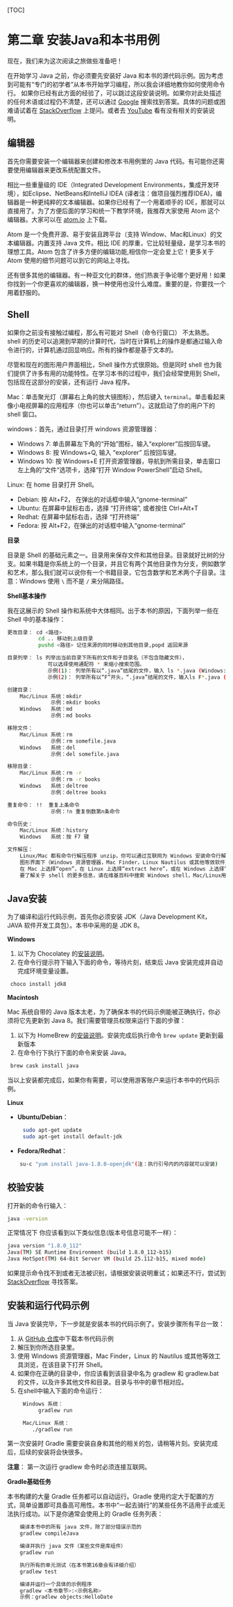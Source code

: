 [TOC]

# 第二章 安装Java和本书用例

现在，我们来为这次阅读之旅做些准备吧！

在开始学习 Java 之前，你必须要先安装好 Java 和本书的源代码示例。因为考虑到可能有“专门的初学者”从本书开始学习编程，所以我会详细地教你如何使用命令行。 如果你已经有此方面的经验了，可以跳过这段安装说明。如果你对此处描述的任何术语或过程仍不清楚，还可以通过 [Google](https://google.com/) 搜索找到答案。具体的问题或困难请试着在 [StackOverflow](https://stackoverflow.com/) 上提问。或者去 [YouTube](https://youtube.com) 看有没有相关的安装说明。


## 编辑器

首先你需要安装一个编辑器来创建和修改本书用例里的 Java 代码。有可能你还需要使用编辑器来更改系统配置文件。

相比一些重量级的 IDE（Integrated Development Environments，集成开发环境），如Eclipse、NetBeans和IntelliJ IDEA (译者注：做项目强烈推荐IDEA)，编辑器是一种更纯粹的文本编辑器。如果你已经有了一个用着顺手的 IDE，那就可以直接用了。为了方便后面的学习和统一下教学环境，我推荐大家使用 Atom 这个编辑器。大家可以在 [atom.io](https://atom.io) 上下载。

Atom 是一个免费开源、易于安装且跨平台（支持 Window、Mac和Linux）的文本编辑器。内置支持 Java 文件。相比 IDE 的厚重，它比较轻量级，是学习本书的理想工具。Atom 包含了许多方便的编辑功能,相信你一定会爱上它！更多关于 Atom 使用的细节问题可以到它的网站上寻找。

还有很多其他的编辑器。有一种亚文化的群体，他们热衷于争论哪个更好用！如果你找到一个你更喜欢的编辑器，换一种使用也没什么难度。重要的是，你要找一个用着舒服的。


## Shell

如果你之前没有接触过编程，那么有可能对 Shell（命令行窗口） 不太熟悉。shell 的历史可以追溯到早期的计算时代，当时在计算机上的操作是都通过输入命令进行的，计算机通过回显响应。所有的操作都是基于文本的。

尽管和现在的图形用户界面相比，Shell 操作方式很原始。但是同时 shell 也为我们提供了许多有用的功能特性。在学习本书的过程中，我们会经常使用到 Shell，包括现在这部分的安装，还有运行 Java 程序。

Mac：单击聚光灯（屏幕右上角的放大镜图标），然后键入 `terminal`。单击看起来像小电视屏幕的应用程序（你也可以单击“return”）。这就启动了你的用户下的 shell 窗口。

windows：首先，通过目录打开 windows 资源管理器：

- Windows 7: 单击屏幕左下角的“开始”图标，输入“explorer”后按回车键。
- Windows 8: 按 Windows+Q, 输入 “explorer” 后按回车键。
- Windows 10: 按 Windows+E 打开资源管理器，导航到所需目录，单击窗口左上角的“文件“选项卡，选择“打开 Window PowerShell”启动 Shell。

Linux: 在 home 目录打开 Shell。

- Debian: 按 Alt+F2， 在弹出的对话框中输入“gnome-terminal”
- Ubuntu: 在屏幕中鼠标右击，选择 “打开终端”, 或者按住 Ctrl+Alt+T
- Redhat: 在屏幕中鼠标右击，选择 “打开终端”
- Fedora: 按 Alt+F2，在弹出的对话框中输入“gnome-terminal”

**目录**

目录是 Shell 的基础元素之一。目录用来保存文件和其他目录。目录就好比树的分支。如果书籍是你系统上的一个目录，并且它有两个其他目录作为分支，例如数学和艺术，那么我们就可以说你有一个书籍目录，它包含数学和艺术两个子目录。注意：Windows 使用 `\` 而不是 `/` 来分隔路径。

**Shell基本操作**

我在这展示的 Shell 操作和系统中大体相同。出于本书的原因，下面列举一些在 Shell 中的基本操作：

```bash
更改目录： cd <路径> 
          cd .. 移动到上级目录 
          pushd <路径> 记住来源的同时移动到其他目录,popd 返回来源

目录列举： ls 列举出当前目录下所有的文件和子目录名（不包含隐藏文件），
             可以选择使用通配符 * 来缩小搜索范围。
             示例(1)： 列举所有以“.java”结尾的文件，输入 ls *.java (Windows: dir *.java)
             示例(2)： 列举所有以“F”开头，“.java”结尾的文件，输入ls F*.java (Windows: dir F*.java)

创建目录： 
    Mac/Linux 系统：mkdir  
              示例：mkdir books 
    Windows   系统：md 
              示例：md books

移除文件： 
    Mac/Linux 系统：rm
              示例：rm somefile.java
    Windows   系统：del 
              示例：del somefile.java

移除目录： 
    Mac/Linux 系统：rm -r
              示例：rm -r books
    Windows   系统：deltree 
              示例：deltree books

重复命令： !!  重复上条命令
              示例：!n 重复倒数第n条命令

命令历史：     
    Mac/Linux 系统：history
    Windows   系统：按 F7 键

文件解压：
    Linux/Mac 都有命令行解压程序 unzip，你可以通过互联网为 Windows 安装命令行解压程序 unzip。
    图形界面下（Windows 资源管理器，Mac Finder，Linux Nautilus 或其他等效软件）右键单击该文件，
    在 Mac 上选择“open”，在 Linux 上选择“extract here”，或在 Windows 上选择“extract all…”。
    要了解关于 shell 的更多信息，请在维基百科中搜索 Windows shell，Mac/Linux用户可搜索 bash shell。

```


## Java安装

为了编译和运行代码示例，首先你必须安装 JDK（Java Development Kit，JAVA 软件开发工具包）。本书中采用的是 JDK 8。


**Windows**

1. 以下为 Chocolatey 的[安装说明](https://chocolatey.org/)。
2. 在命令行提示符下输入下面的命令，等待片刻，结束后 Java 安装完成并自动完成环境变量设置。

```bash
 choco install jdk8
```

**Macintosh**

Mac 系统自带的 Java 版本太老，为了确保本书的代码示例能被正确执行，你必须将它先更新到 Java 8。我们需要管理员权限来运行下面的步骤：

1. 以下为 HomeBrew 的[安装说明](https://brew.sh/)。安装完成后执行命令 `brew update` 更新到最新版本
2. 在命令行下执行下面的命令来安装 Java。

```bash
 brew cask install java
```

当以上安装都完成后，如果你有需要，可以使用游客账户来运行本书中的代码示例。

**Linux**

* **Ubuntu/Debian**：

```bash
     sudo apt-get update
     sudo apt-get install default-jdk
```
* **Fedora/Redhat**：

```bash
    su-c "yum install java-1.8.0-openjdk"(注：执行引号内的内容就可以安装)
```


## 校验安装

打开新的命令行输入：

```bash
java -version
```

正常情况下 你应该看到以下类似信息(版本号信息可能不一样）：

```bash
java version "1.8.0_112"
Java(TM) SE Runtime Environment (build 1.8.0_112-b15)
Java HotSpot(TM) 64-Bit Server VM (build 25.112-b15, mixed mode)
```
如果提示命令找不到或者无法被识别，请根据安装说明重试；如果还不行，尝试到 [StackOverflow](https://stackoverflow.com/search?q=installing+java) 寻找答案。


## 安装和运行代码示例

当 Java 安装完毕，下一步就是安装本书的代码示例了。安装步骤所有平台一致：

1. 从 [GitHub 仓库](https://github.com/BruceEckel/OnJava8-Examples/archive/master.zip)中下载本书代码示例
2. 解压到你所选目录里。
3. 使用 Windows 资源管理器，Mac Finder，Linux 的 Nautilus 或其他等效工具浏览，在该目录下打开 Shell。
4. 如果你在正确的目录中，你应该看到该目录中名为 gradlew 和 gradlew.bat 的文件，以及许多其他文件和目录。目录与书中的章节相对应。
5. 在shell中输入下面的命令运行：

```bash
     Windows 系统：
          gradlew run

     Mac/Linux 系统：
        ./gradlew run
```

第一次安装时 Gradle 需要安装自身和其他的相关的包，请稍等片刻。安装完成后，后续的安装将会快很多。

**注意**： 第一次运行 gradlew 命令时必须连接互联网。

**Gradle基础任务**

本书构建的大量 Gradle 任务都可以自动运行。Gradle 使用约定大于配置的方式，简单设置即可具备高可用性。本书中“一起去骑行”的某些任务不适用于此或无法执行成功。以下是你通常会使用上的 Gradle 任务列表：

```bash
    编译本书中的所有 java 文件，除了部分错误示范的
    gradlew compileJava

    编译并执行 java 文件（某些文件是库组件）
    gradlew run

    执行所有的单元测试（在本书第16章会有详细介绍）
    gradlew test

    编译并运行一个具体的示例程序
    gradlew <本书章节>:<示例名称>
    示例：gradlew objects:HelloDate
```
<!-- 分页 -->

<div style="page-break-after: always;"></div>

